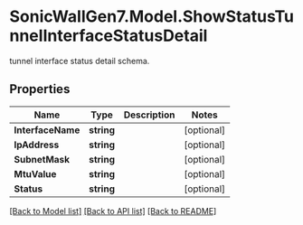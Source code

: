 # SonicWallGen7.Model.ShowStatusTunnelInterfaceStatusDetail
tunnel interface status detail schema.

## Properties

Name | Type | Description | Notes
------------ | ------------- | ------------- | -------------
**InterfaceName** | **string** |  | [optional] 
**IpAddress** | **string** |  | [optional] 
**SubnetMask** | **string** |  | [optional] 
**MtuValue** | **string** |  | [optional] 
**Status** | **string** |  | [optional] 

[[Back to Model list]](../README.md#documentation-for-models) [[Back to API list]](../README.md#documentation-for-api-endpoints) [[Back to README]](../README.md)

